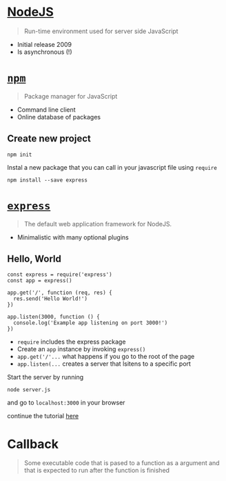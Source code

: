 [NodeJS](https://nodejs.org/en/)
========================================================

> Run-time environment used for server side JavaScript

- Initial release 2009
- Is asynchronous (!)

[`npm`](https://www.npmjs.com/)
========================================================

> Package manager for JavaScript

- Command line client
- Online database of packages

## Create new project

```
npm init
```

Instal a new package that you can call in your javascript file using `require`

```
npm install --save express
```

[`express`](https://expressjs.com/)
========================================================

> The default web application framework for NodeJS. 

- Minimalistic with many optional plugins

## Hello, World

```
const express = require('express')
const app = express()

app.get('/', function (req, res) {
  res.send('Hello World!')
})

app.listen(3000, function () {
  console.log('Example app listening on port 3000!')
})
```

- `require` includes the express package
- Create an `app` instance by invoking `express()`
- `app.get('/'...` what happens if you go to the root of the page
- `app.listen(...` creates a server that lsitens to a specific port

Start the server by running 

```
node server.js
```
and go to `localhost:3000` in your browser

continue the tutorial [here](https://codeburst.io/build-a-weather-website-in-30-minutes-with-node-js-express-openweather-a317f904897b)

Callback
========================================================

> Some executable code that is pased to a function as a argument and that is expected to run after the function is finished

